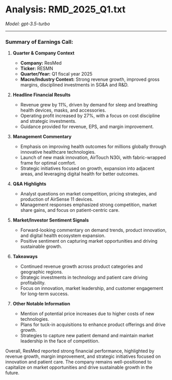# Analysis: RMD_2025_Q1.txt

*Model: gpt-3.5-turbo*

---

### Summary of Earnings Call:

1. **Quarter & Company Context**
   - **Company:** ResMed
   - **Ticker:** RESMN
   - **Quarter/Year:** Q1 fiscal year 2025
   - **Macro/Industry Context:** Strong revenue growth, improved gross margins, disciplined investments in SG&A and R&D.

2. **Headline Financial Results**
   - Revenue grew by 11%, driven by demand for sleep and breathing health devices, masks, and accessories.
   - Operating profit increased by 27%, with a focus on cost discipline and strategic investments.
   - Guidance provided for revenue, EPS, and margin improvement.

3. **Management Commentary**
   - Emphasis on improving health outcomes for millions globally through innovative healthcare technologies.
   - Launch of new mask innovation, AirTouch N30i, with fabric-wrapped frame for optimal comfort.
   - Strategic initiatives focused on growth, expansion into adjacent areas, and leveraging digital health for better outcomes.

4. **Q&A Highlights**
   - Analyst questions on market competition, pricing strategies, and production of AirSense 11 devices.
   - Management responses emphasized strong competition, market share gains, and focus on patient-centric care.

5. **Market/Investor Sentiment Signals**
   - Forward-looking commentary on demand trends, product innovation, and digital health ecosystem expansion.
   - Positive sentiment on capturing market opportunities and driving sustainable growth.

6. **Takeaways**
   - Continued revenue growth across product categories and geographic regions.
   - Strategic investments in technology and patient care driving profitability.
   - Focus on innovation, market leadership, and customer engagement for long-term success.

7. **Other Notable Information**
   - Mention of potential price increases due to higher costs of new technologies.
   - Plans for tuck-in acquisitions to enhance product offerings and drive growth.
   - Strategies to capture new patient demand and maintain market leadership in the face of competition.

Overall, ResMed reported strong financial performance, highlighted by revenue growth, margin improvement, and strategic initiatives focused on innovation and patient care. The company remains well-positioned to capitalize on market opportunities and drive sustainable growth in the future.